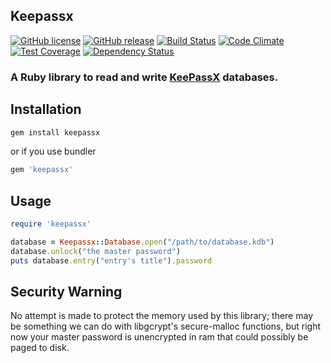 ## Keepassx

[![GitHub license](https://img.shields.io/github/license/pitluga/keepassx.svg)](https://github.com/pitluga/keepassx/blob/master/LICENSE)
[![GitHub release](https://img.shields.io/github/release/pitluga/keepassx.svg)](https://github.com/pitluga/keepassx/releases/latest)
[![Build Status](https://travis-ci.org/pitluga/keepassx.svg?branch=master)](https://travis-ci.org/pitluga/keepassx)
[![Code Climate](https://codeclimate.com/github/pitluga/keepassx/badges/gpa.svg)](https://codeclimate.com/github/pitluga/keepassx)
[![Test Coverage](https://codeclimate.com/github/pitluga/keepassx/badges/coverage.svg)](https://codeclimate.com/github/pitluga/keepassx/coverage)
[![Dependency Status](https://gemnasium.com/pitluga/keepassx.svg)](https://gemnasium.com/pitluga/keepassx)

### A Ruby library to read and write [KeePassX](http://www.keepassx.org/) databases.

## Installation

```sh
gem install keepassx
```

or if you use bundler

```ruby
gem 'keepassx'
```

## Usage

```ruby
require 'keepassx'

database = Keepassx::Database.open("/path/to/database.kdb")
database.unlock("the master password")
puts database.entry("entry's title").password
```

## Security Warning

No attempt is made to protect the memory used by this library; there may be something we can do with libgcrypt's secure-malloc functions, but right now your master password is unencrypted in ram that could possibly be paged to disk.
